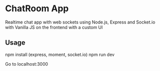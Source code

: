 # ChatRoom App
Realtime chat app with web sockets using Node.js, Express and Socket.io with Vanilla JS on the frontend with a custom UI

## Usage
npm install (express, moment, socket.io)
npm run dev

Go to localhost:3000
